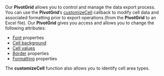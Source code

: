 Our **PivotGrid** allows you to control and manage the data export process. You can use the **PivotGrid**’s [customizeCell](/Documentation/ApiReference/Common/Object_Structures/ExcelExportPivotGridProps/#customizeCell) callback to modify cell data and associated formatting prior to export operations (from the **PivotGrid** to an Excel file). Our **PivotGrid** gives you access and allows you to change the following attributes:

- <a href="https://github.com/exceljs/exceljs#fonts" target="_blank">Font</a> properties
- <a href="https://github.com/exceljs/exceljs#fills" target="_blank">Cell background</a>
- <a href="https://github.com/exceljs/exceljs#hyperlink-value" target="_blank">Cell values</a>
- <a href="https://github.com/exceljs/exceljs#borders" target="_blank">Border</a> properties
- <a href="https://github.com/exceljs/exceljs#number-formats" target="_blank">Formatting</a> properties

The **customizeCell** function also allows you to identify cell area types.
